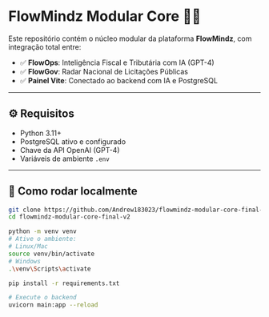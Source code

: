 # FlowMindz Modular Core 🚀🧠

Este repositório contém o núcleo modular da plataforma **FlowMindz**, com integração total entre:

- ✅ **FlowOps**: Inteligência Fiscal e Tributária com IA (GPT-4)
- ✅ **FlowGov**: Radar Nacional de Licitações Públicas
- ✅ **Painel Vite**: Conectado ao backend com IA e PostgreSQL

---

## ⚙️ Requisitos

- Python 3.11+
- PostgreSQL ativo e configurado
- Chave da API OpenAI (GPT-4)
- Variáveis de ambiente `.env`

---

## 🚀 Como rodar localmente

```bash
git clone https://github.com/Andrew183023/flowmindz-modular-core-final-v2.git
cd flowmindz-modular-core-final-v2

python -m venv venv
# Ative o ambiente:
# Linux/Mac
source venv/bin/activate
# Windows
.\venv\Scripts\activate

pip install -r requirements.txt

# Execute o backend
uvicorn main:app --reload

